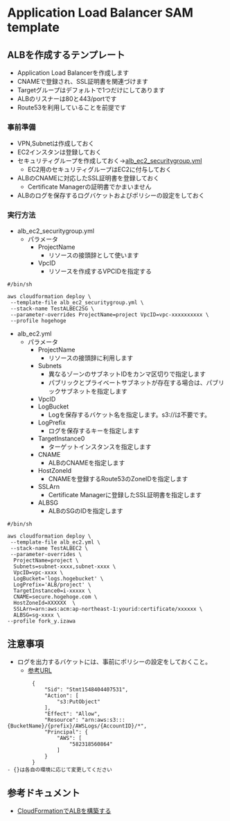 # Application Load Balancer SAM template 
## ALBを作成するテンプレート
- Application Load Balancerを作成します
- CNAMEで登録され、SSL証明書を関連づけます
- Targetグループはデフォルトで1つだけにしてあります
- ALBのリスナーは80と443/portです
- Route53を利用していることを前提です

### 事前準備
- VPN,Subnetは作成しておく
- EC2インスタンは登録しておく
- セキュリティグループを作成しておく->[alb_ec2_securitygroup.yml](alb/alb_ec2_securitygroup.yml)
  - EC2用のセキュリティグループはEC2に付与しておく
- ALBのCNAMEに対応したSSL証明書を登録しておく
  - Certificate Managerの証明書でかまいません 
- ALBのログを保存するログバケットおよびポリシーの設定をしておく

### 実行方法
- alb_ec2_securitygroup.yml
  - パラメータ
    - ProjectName
      - リソースの接頭辞として使います
    - VpcID
      - リソースを作成するVPCIDを指定する
```
#/bin/sh

aws cloudformation deploy \
 --template-file alb_ec2_securitygroup.yml \
 --stack-name TestALBEC2SG \
 --parameter-overrides ProjectName=project VpcID=vpc-xxxxxxxxxx \
 --profile hogehoge

```
- alb_ec2.yml
  - パラメータ
    - ProjectName
      - リソースの接頭辞に利用します
    - Subnets
      - 異なるゾーンのサブネットIDをカンマ区切りで指定します
      - パブリックとプライベートサブネットが存在する場合は、パブリックサブネットを指定します
    - VpcID
    - LogBucket
      - Logを保存するバケット名を指定します。s3://は不要です。
    - LogPrefix
      - ログを保存するキーを指定します
    - TargetInstance0
      - ターゲットインスタンスを指定します
    - CNAME
      - ALBのCNAMEを指定します
    - HostZoneId
      - CNAMEを登録するRoute53のZoneIDを指定します
    - SSLArn
      - Certificate Managerに登録したSSL証明書を指定します
    - ALBSG
      - ALBのSGのIDを指定します
```
#/bin/sh

aws cloudformation deploy \
 --template-file alb_ec2.yml \
 --stack-name TestALBEC2 \
 --parameter-overrides \
  ProjectName=project \
  Subnets=subnet-xxxx,subnet-xxxx \ 
  VpcID=vpc-xxxx \
  LogBucket='logs.hogebucket' \
  LogPrefix='ALB/project' \
  TargetInstance0=i-xxxxx \
  CNAME=secure.hogehoge.com \
  HostZoneId=XXXXXX  \
  SSLArn=arn:aws:acm:ap-northeast-1:yourid:certificate/xxxxxx \
  ALBSG=sg-xxxx \
--profile fork_y.izawa
```


#### 
## 注意事項
- ログを出力するバケットには、事前にポリシーの設定をしておくこと。
  - [参考URL](https://docs.aws.amazon.com/ja_jp/elasticloadbalancing/latest/application/load-balancer-access-logs.html#access-logging-bucket-permissions)
```
        {
            "Sid": "Stmt1548404407531",
            "Action": [
                "s3:PutObject"
            ],
            "Effect": "Allow",
            "Resource": "arn:aws:s3:::{BucketName}/{prefix}/AWSLogs/{AccountID}/*",
            "Principal": {
                "AWS": [
                    "582318560864"
                ]
            }
        }
- {}は各自の環境に応じて変更してください

```

## 参考ドキュメント
- [CloudFormationでALBを構築する](https://dev.classmethod.jp/cloud/aws/cloudformation-alb/)